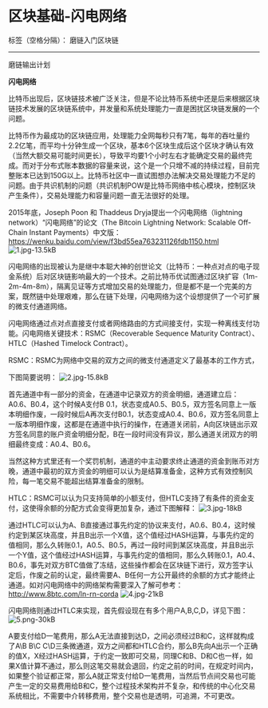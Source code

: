 ﻿# 区块基础-闪电网络

标签（空格分隔）： 磨链入门区块链

---
磨链输出计划

**闪电网络**

比特币出现后，区块链技术被广泛关注，但是不论比特币系统中还是后来根据区块链技术发展的区块链系统中，并发量和系统处理能力一直是困扰区块链发展的一个问题。

比特币作为最成功的区块链应用，处理能力全网每秒只有7笔，每年的吞吐量约2.2亿笔，而平均十分钟生成一个区块，基本6个区块生成后这个区块才确认有效（当然大额交易可能时间更长），导致平均要1个小时左右才能确定交易的最终完成。而对于分布式账本数据的容量来说，这个是一个只增不减的持续过程，目前完整账本已达到150G以上。比特币社区中一直试图想办法解决交易处理能力不足的问题。由于共识机制的问题（共识机制POW是比特币网络中核心模块，控制区块产生条件），交易处理能力和容量问题一直无法很好的处理。

2015年底，Joseph Poon 和 Thaddeus Dryja提出一个闪电网络（lightning network）“闪电网络”的论文（The Bitcoin Lightning Network: Scalable Off-Chain Instant Payments）中文版：https://wenku.baidu.com/view/f3bd55ea763231126fdb1150.html
![1.jpg-13.5kB][1]
 

闪电网络的出现被认为是继中本聪大神的创世论文（比特币：一种点对点的电子现金系统）后对区块链影响最大的一个技术。之前比特币优试图通过区块扩容（1m-2m-4m-8m），隔离见证等方式增加交易的处理能力，但是都不是一个完美的方案，既然链中处理艰难，那么在链下处理，闪电网络为这个设想提供了一个可扩展的微支付通道网络。

闪电网络通过点对点直接支付或者网络路由的方式间接支付，实现一种离线支付功能。闪电网络关键技术：RSMC（Recoverable Sequence Maturity Contract）、HTLC（Hashed Timelock Contract）。

RSMC：RSMC为网络中交易的双方之间的微支付通道定义了最基本的工作方式，

下图简要说明：
![2.jpg-15.8kB][2]
 

首先通道中有一部分的资金，在通道中记录双方的资金明细，通道建立后：A0.6、B0.4，这个时候A支付B 0.1，状态变成A0.5、B0.5，双方签名同意上一版本明细作废，一段时候后A再次支付B0.1，状态变成A0.4、B0.6，双方签名同意上一版本明细作废，这都是在通道中执行的操作，在通道关闭前，A向区块链出示双方签名同意的账户资金明细分配，B在一段时间没有异议，那么通道关闭双方的明细最终变成：A0.4、B0.6。

当然这种方式里还有一个奖罚机制，通道的中主动要求终止通道的资金到账币对方晚，通道中最初的双方资金的明细可以认为是结算准备金，这种方式有效控制风险，每一笔交易不能超出结算准备金的限制。

HTLC：RSMC可以认为只支持简单的小额支付，但HTLC支持了有条件的资金支付，这使得余额的分配方式会变得更加复杂，通过下图解释：
![3.jpg-18kB][3]
 

通过HTLC可以认为A、B直接通过事先约定的协议来支付，A0.6、B0.4，这时候约定到某区块高度，并且B出示一个X值，这个值经过HASH运算，与事先约定的值相同，那么久转账0.1，A0.5、B0.5，再过一段时间到某区块高度，并且B出示一个Y值，这个值经过HASH运算，与事先约定的值相同，那么久转账0.1，A0.4、B0.6，事先对双方BTC值做了冻结，这些操作都会在区块链下进行，双方签字认定后，作废之前的认定，最终需要A、B任何一方公开最终的余额的方式才能终止通道。如对闪电网络中的网络架构需要深入了解可参考：http://www.8btc.com/ln-rn-corda 
![4.jpg-21kB][4]
 

闪电网络则通过HTLC来实现，首先假设现在有多个用户A,B,C,D，详见下图：
![5.png-30kB][5]
 

 

A要支付给D一笔费用，那么A无法直接到达D，之间必须经过B和C，这样就构成了A\B  B\C  C\D三条微通道，双方之间都和HTLC合约，那么B先向A出示一个正确的值X，X经过HASH运算，于约定一致即可交易，同理C和B、D和C也一样，如果X值计算不通过，那么则这笔交易就会退回，约定之前的时间，在规定时间内，如果整个验证都正常，那么A就正常支付给D一笔费用，当然后节点间交易也可能产生一定的交易费用给B和C，整个过程技术架构并不复杂，和传统的中心化交易系统相比，不需要中介转移费用，整个交易也是透明，可追溯，不可更改。

 


  [1]: http://static.zybuluo.com/JackyJin/k9v0fwymrb23bqwy6vqqipzh/1.jpg
  [2]: http://static.zybuluo.com/JackyJin/os7pdsh8brb2tjk8bczcw729/2.jpg
  [3]: http://static.zybuluo.com/JackyJin/d52awng6zol38t17j0hpno6s/3.jpg
  [4]: http://static.zybuluo.com/JackyJin/forcmc2kjp7ytljfmk7w01zs/4.jpg
  [5]: http://static.zybuluo.com/JackyJin/n1f2s6z7a9fi65ht7bc1xetc/5.png